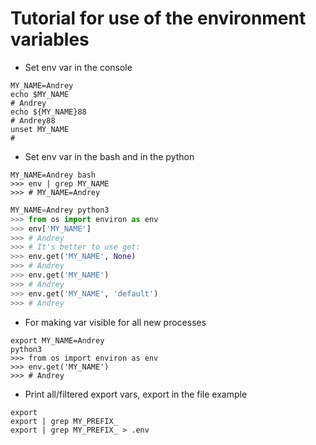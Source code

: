 # Tutorial for use of the environment variables

* Set env var in the console
```shell
MY_NAME=Andrey
echo $MY_NAME
# Andrey
echo ${MY_NAME}88
# Andrey88
unset MY_NAME
#
```
* Set env var in the bash and in the python
```shell
MY_NAME=Andrey bash
>>> env | grep MY_NAME
>>> # MY_NAME=Andrey
```
```python
MY_NAME=Andrey python3
>>> from os import environ as env
>>> env['MY_NAME']
>>> # Andrey
>>> # It's better to use get:
>>> env.get('MY_NAME', None)
>>> # Andrey
>>> env.get('MY_NAME')
>>> # Andrey
>>> env.get('MY_NAME', 'default')
>>> # Andrey
```
* For making var visible for all new processes
```shell
export MY_NAME=Andrey
python3
>>> from os import environ as env
>>> env.get('MY_NAME')
>>> # Andrey
```
* Print all/filtered export vars, export in the file example
```shell
export
export | grep MY_PREFIX_
export | grep MY_PREFIX_ > .env
```
